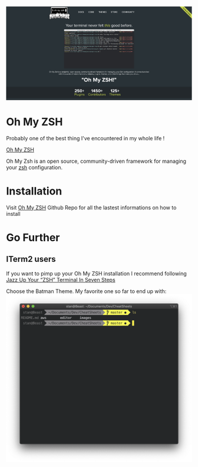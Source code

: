 ![](images/presentation.png)
# Oh My ZSH

Probably one of the best thing I've encountered in my whole life ! 

[Oh My ZSH](https://github.com/ohmyzsh/ohmyzsh)

Oh My Zsh is an open source, community-driven framework for managing your [zsh](https://www.zsh.org/) configuration.

# Installation

Visit [Oh My ZSH](https://github.com/ohmyzsh/ohmyzsh) Github Repo for all the lastest informations on how to install

# **Go Further**

## ITerm2 users

If you want to pimp up your Oh My ZSH installation I recommend following [Jazz Up Your “ZSH” Terminal In Seven Steps](https://www.freecodecamp.org/news/jazz-up-your-zsh-terminal-in-seven-steps-a-visual-guide-e81a8fd59a38/)

Choose the Batman Theme. My favorite one so far to end up with:
![batman-oh-my-zsh](images/batman.png)



